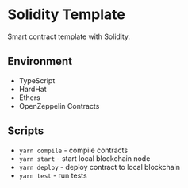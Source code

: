 # Solidity Template
Smart contract template with Solidity.

## Environment
- TypeScript
- HardHat
- Ethers
- OpenZeppelin Contracts

## Scripts
- `yarn compile` - compile contracts
- `yarn start` - start local blockchain node
- `yarn deploy` - deploy contract to local blockchain
- `yarn test` - run tests
